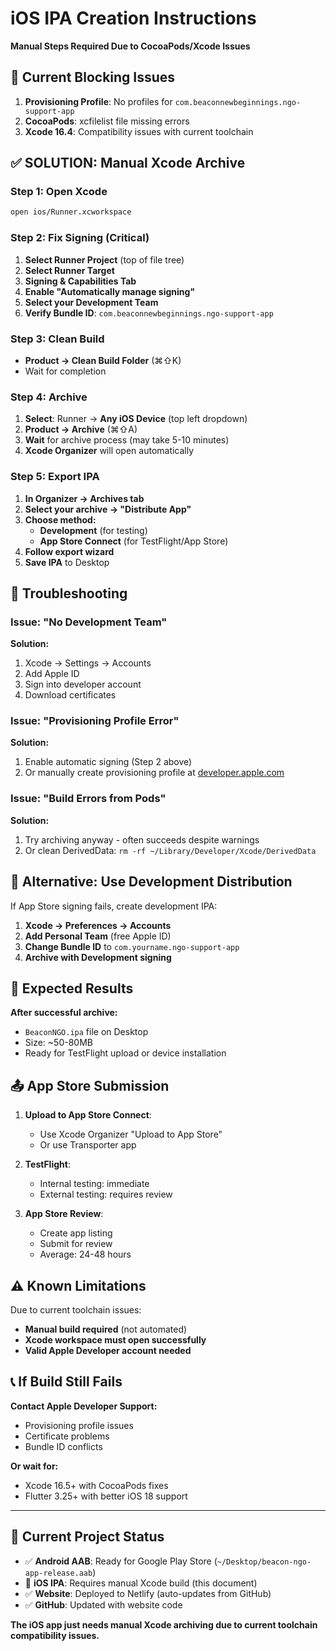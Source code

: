 # iOS IPA Creation Instructions
**Manual Steps Required Due to CocoaPods/Xcode Issues**

## 🚨 Current Blocking Issues
1. **Provisioning Profile**: No profiles for `com.beaconnewbeginnings.ngo-support-app`
2. **CocoaPods**: xcfilelist file missing errors
3. **Xcode 16.4**: Compatibility issues with current toolchain

## ✅ **SOLUTION: Manual Xcode Archive**

### Step 1: Open Xcode
```bash
open ios/Runner.xcworkspace
```

### Step 2: Fix Signing (Critical)
1. **Select Runner Project** (top of file tree)
2. **Select Runner Target** 
3. **Signing & Capabilities Tab**
4. **Enable "Automatically manage signing"**
5. **Select your Development Team**
6. **Verify Bundle ID**: `com.beaconnewbeginnings.ngo-support-app`

### Step 3: Clean Build
- **Product → Clean Build Folder** (⌘⇧K)
- Wait for completion

### Step 4: Archive
1. **Select**: Runner → **Any iOS Device** (top left dropdown)
2. **Product → Archive** (⌘⇧A)
3. **Wait** for archive process (may take 5-10 minutes)
4. **Xcode Organizer** will open automatically

### Step 5: Export IPA
1. **In Organizer → Archives tab**
2. **Select your archive → "Distribute App"**
3. **Choose method:**
   - **Development** (for testing)
   - **App Store Connect** (for TestFlight/App Store)
4. **Follow export wizard**
5. **Save IPA** to Desktop

## 🔧 **Troubleshooting**

### Issue: "No Development Team"
**Solution:**
1. Xcode → Settings → Accounts
2. Add Apple ID
3. Sign into developer account
4. Download certificates

### Issue: "Provisioning Profile Error"
**Solution:**
1. Enable automatic signing (Step 2 above)
2. Or manually create provisioning profile at [developer.apple.com](https://developer.apple.com)

### Issue: "Build Errors from Pods"
**Solution:**
1. Try archiving anyway - often succeeds despite warnings
2. Or clean DerivedData: `rm -rf ~/Library/Developer/Xcode/DerivedData`

## 📱 **Alternative: Use Development Distribution**

If App Store signing fails, create development IPA:

1. **Xcode → Preferences → Accounts**
2. **Add Personal Team** (free Apple ID)
3. **Change Bundle ID** to `com.yourname.ngo-support-app`
4. **Archive with Development signing**

## 🎯 **Expected Results**

**After successful archive:**
- `BeaconNGO.ipa` file on Desktop
- Size: ~50-80MB
- Ready for TestFlight upload or device installation

## 📤 **App Store Submission**

1. **Upload to App Store Connect**:
   - Use Xcode Organizer "Upload to App Store"
   - Or use Transporter app
   
2. **TestFlight**:
   - Internal testing: immediate
   - External testing: requires review

3. **App Store Review**:
   - Create app listing
   - Submit for review
   - Average: 24-48 hours

## ⚠️ **Known Limitations**

Due to current toolchain issues:
- **Manual build required** (not automated)
- **Xcode workspace must open successfully**
- **Valid Apple Developer account needed**

## 📞 **If Build Still Fails**

**Contact Apple Developer Support:**
- Provisioning profile issues
- Certificate problems
- Bundle ID conflicts

**Or wait for:**
- Xcode 16.5+ with CocoaPods fixes
- Flutter 3.25+ with better iOS 18 support

---

## 🎯 **Current Project Status**

- ✅ **Android AAB**: Ready for Google Play Store (`~/Desktop/beacon-ngo-app-release.aab`)
- 🔄 **iOS IPA**: Requires manual Xcode build (this document)
- ✅ **Website**: Deployed to Netlify (auto-updates from GitHub)
- ✅ **GitHub**: Updated with website code

**The iOS app just needs manual Xcode archiving due to current toolchain compatibility issues.**